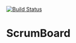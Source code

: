 [![Build Status](https://travis-ci.org/jordane51/ScrumBoard.svg)](https://travis-ci.org/jordane51/ScrumBoard)
# ScrumBoard

